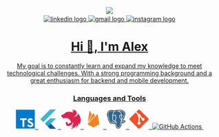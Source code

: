 <!-- HEADER - Image and social networks -->
<div align="center">
    <img height="150"                 src="https://camo.githubusercontent.com/62da68eb62b1e5f175f7d1f0191dd89a653d7908feb22d37d4a0ab07365d6791/68747470733a2f2f6d656469612e67697068792e636f6d2f6d656469612f4d3967624264396e6244724f5475314d71782f67697068792e676966"/>
</div>

<div align="center">
    <a href="https://www.linkedin.com/in/alex-fabricio"><img src="https://img.shields.io/static/v1?message=LinkedIn&logo=linkedin&label=&color=0077B5&logoColor=white&labelColor=&style=for-the-badge" height="35" alt="linkedin logo"/>
    <a href="mailto:fabricio10.pc@gmail.com"><img src="https://img.shields.io/static/v1?message=Gmail&logo=gmail&label=&color=D14836&logoColor=white&labelColor=&style=for-the-badge" height="35" alt="gmail logo"/>
     <a href="https://www.instagram.com/alexfabricio_"><img src="https://img.shields.io/static/v1?message=Instagram&logo=instagram&label=&color=E4405F&logoColor=white&labelColor=&style=for-the-badge" height="35" alt="instagram logo"/>
</div>

<!-- About Me -->
<div align="center">
    <h1 align="center"> Hi 👋, I'm Alex </h1>
    <p align="center"> My goal is to constantly learn and expand my knowledge to meet technological challenges. With a strong programming background and a great enthusiasm for backend and mobile     development. </p>
    <!-- 
    <p align="center">
        - 👨‍🎓 I’m currently learning  <img align="center" src="https://res.cloudinary.com/img-cloud-alex/image/upload/v1694457362/skills/ukbrdjvut4fnprtduptw.png" width="100" title="Spring Boot" alt="Spring Boot"/>
         - 🔭 I’m currently working on ... <br>
        - 👯 I’m looking to collaborate on ... <br>
        - 🤔 I’m looking for help with ... <br>
        - 💬 Ask me about ... <br>
        - 📫 How to reach me: ... <br>
        - 😄 Pronouns: ... <br>
        - ⚡ Fun fact: ... <br>
         --> 
     </p>
</div>

<!-- Languages and Tools -->
<div align="center">
    <h3 align="center"> Languages and Tools </h3>
    <div align="center"> 
      <img src="https://github.com/devicons/devicon/blob/master/icons/typescript/typescript-original.svg" width="45" height="45" title="TypeScript" alt="TypeScript"/>&nbsp
      <!-- <img src="https://github.com/devicons/devicon/blob/master/icons/javascript/javascript-original.svg" width="45" height="45" title="JavaScript" alt="JavaScript"/>&nbsp-->
      <img src="https://github.com/devicons/devicon/blob/master/icons/flutter/flutter-original.svg" width="45" height="45" title="Flutter" alt="Flutter"/>&nbsp
      <img src="https://github.com/devicons/devicon/blob/master/icons/nestjs/nestjs-plain.svg" width="45" height="45" title="NestJS" alt="NestJS"/>&nbsp
      <img src="https://github.com/devicons/devicon/blob/master/icons/firebase/firebase-plain.svg" width="45" height="45" title="Firebase" alt="Firebase"/>&nbsp
      <img src="https://github.com/devicons/devicon/blob/master/icons/postgresql/postgresql-original.svg" width="45" height="45" title="Postgre" alt="Postgre"/>&nbsp 
      <img src="https://github.com/devicons/devicon/blob/master/icons/git/git-original.svg" width="45" height="45" title="Git" alt="Git"/>&nbsp
      <img src="https://res.cloudinary.com/img-cloud-alex/image/upload/v1693415304/skills/y4hm3jv36lubsdcnwjho.png" width="45" height="45" title="GitHub Actions" alt="GitHub Actions"/>&nbsp
    </div>
</div>

<!-- Stadistics -->
<!-- 
<div align="center">
    <h3 align="center"> My Stats </h3>
    <img src="https://github-readme-stats.vercel.app/api?username=Alex27LF&hide_title=false&hide_rank=false&show_icons=true&include_all_commits=true&count_private=true&disable_animations=false&theme=dracula&locale=en&hide_border=false" height="150" alt="stats graph"/>&nbsp
    <img src="https://github-readme-stats.vercel.app/api/top-langs?username=Alex27LF&locale=en&hide_title=false&layout=compact&card_width=320&langs_count=5&theme=dracula&hide_border=false" height="150" alt="languages graph"/>
</div>
-->
